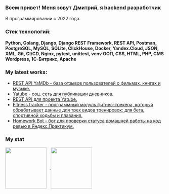 ### Всем привет! Меня зовут Дмитрий, я backend разработчик
В программировании с 2022 года.
### Стек технологий:
**Python, Golang, Django, Django REST Framework, REST API, Postman, PostgreSQL, MySQL, SQLite, ClickHouse,  Docker, Yandex.Cloud, JSON, XML, Git, CI/CD, Nginx, pytest, unittest, venv ООП, CSS, HTML, PHP, CMS Wordpress, 1С-Битрикс, Apache**


### My latest works:
<!-- START -->
- [REST API YaMDb - база отзывов пользователей о фильмах, книгах и музыке.](https://github.com/WispHes/api_yamdb)
- [Yatube - соц. сеть для публикации дневников.](https://github.com/WispHes/hw05_final)
- [REST API для проекта Yatube.](https://github.com/WispHes/api_final_yatube)
- [Fitness tracker - программный модуль фитнес-трекера, который обрабатывает данные для трех видов тренировок: для бега,    спортивной ходьбы и плавания.](https://github.com/WispHes/hw_python_oop)
- [Homework Bot - бот для проверки статуса домашней работы на код ревью в Яндекс.Практикум.](https://github.com/WispHes/homework_bot)
<!-- END -->


### My stat
<div>
<a href="https://github-readme-stats.vercel.app/api?username=wisphes&hide=contribs&show_icons=true&theme=dark">
  <img  align="center" height="130" style="margin-right: 10px" src="https://github-readme-stats.vercel.app/api?username=wisphes&hide=contribs&show_icons=true&theme=dark" />
</a>
<a href="https://github-readme-stats.vercel.app/api/top-langs/?username=wisphes&layout=compact&theme=dark">
  <img align="center" height="130" src="https://github-readme-stats.vercel.app/api/top-langs/?username=wisphes&layout=compact&theme=dark" />
</a>
</div>
